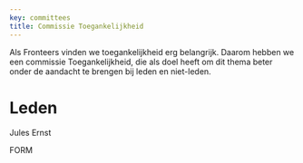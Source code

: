 ```yaml
---
key: committees
title: Commissie Toegankelijkheid
---
```

Als Fronteers vinden we toegankelijkheid erg belangrijk. Daarom hebben we een commissie Toegankelijkheid, die als doel heeft om dit thema beter onder de aandacht te brengen bij leden en niet-leden.

# Leden

Jules Ernst

FORM
